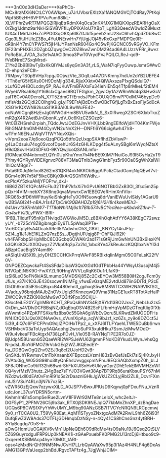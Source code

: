 =*=3nC0d3dH3aDer==*XePhCb-MCx8rzMXi6NCtLCY0AWkpw_u7JrUVbsrEXlzXa1fANQMGVCjTOdRay7PtKqiWpf5B9zHH6VFfPVuPum98lkL-XLVFPhrZwRT7MPQG2lRjiqEtrRdmX4qOca3nKXfJXG1MQKXipzREARHgOaX0rZkg1Jdmz9arNkHSiSVBVFflLyDPiXA1oU7XBpT_LgX83QeecW0wIdZ8MuxtlUX4cTMn1JkHxZcPPO03qO8Xp6I8ZGJbf5peeb2mU2SxC6hvhQpdZ0b8wCCgo3L5tJHUIcZ3Bo_4YuUNErwHn7YjUgjJOj45vRxGxpFMDPQe0R-dR8ni4Y7mCYPWS7t5jH4IJYPanNsR604Gx4O5wPjKGCNC05vRGyVO_KFmDF23mPHXEL2DZgbQZqwgOvC20Z8kwZwnDM294ad6A4LUzzVFRr_9wvzPoRoBbLJVDA_3u3e1vAtACl3moa3PwT0VrydPVJPQlLCLReJ-qd9-fVeBNreE7SxqMrsd-Z1Ye2Eb9BlBwTyBxKkQIYMJs8yqGn3A3f_rLS_WaN7iqFyyOuwpJsmrGWwCtD-ehpn2eFCIh-7RMpvyTS0pBVHp7cpgJ0OjwzVte_3OqlLu4A7DNKmny7ndUn2oYB2UEFE4-TTh8efG5HSXs0OH9DoMjIg334LRjjeXXktv04QIWAxszaP1xgQSduIQ7-xLufGDwHBOLcdny5P_RAJKuVFmBFAXxFu34ieNiEh5q4Tfp8rMkeLf2tEM4RVyebVRsa68q1Y168cIxCgaes9BQTFGgkm_2gwIOy1AzWRmWd4q3kHw3cVzaIT6Cv0A0DensN_X7T5ZdmGTfErxdsJPbhGOUXjO8rwPP0xlM746bypDe9mflsVds2GCjdi2COlhghQ_gLyiF9EFrAjBdDrx5wOBcTGfjLgTxBxEsoFjySd0cAXSG1v1QXWN92ksaSI1KB3AI0L9wWuFE42-ocNuWICgnj8HzEvJg0WWGdHm8BVU5wlkN_S_Sx0IRwegXZSCr6XIxbTkoZmR2gX4R2AetBJnGbonK_ydV_Oc6KlzCZSOzz6-Wt0EIZHSreh2rpiah_TQdcJwtJOdEGJnvVHXjLbb9ngEElfoWjdHT04KmFWjeRihGNAhfmGMHM4CynVN2uNnX2H--DNFfi6Y66cigAwh47Ir8-wTFmN6ENuJWqlVTfWYNqvXQis-vlVpm2eoa7Jq6oeoQzqPCQo5ttfoQzUxqpSXAflhdZbVIswP-g4LaCdsuiu74og0SvcofDpehUr6S4zGHLKDpg4t5uALnySBgI6mWyqNZtsXH9dQ8xvrHbGSDFkG-9KYQwjlcoQSANLmfo-jROMeaiXM4nbmxELQYn0UpKhuYmn7h4NrBE9XiM7fNuiGeJ93l5GyHa2yT97Ymy4GYRynVlDEKgnvcP88VF3MaQTnIb3wgG1mbFyz5r90Oa0SgWhXslWI1hIQcMBgn7-Pxta6R0JqNefxoI8262mS1QKR4okNKKObBggAlPclizCtadOamjNgQEwf7vt-BGm4o9N7n5kF5lkcCBKyXlkArQSGhTKWdIv_-ecPlqAY5zkuAMjYFOPrw_dxJ-t6B62ZBTK1QPcMFcFlu32TfhP7kfxXi7hGPvU6NOTBbGZxB3Ol_3fsc5m25ppQxH4VIM-nebXY3K6nq0qvaMywrxCw1EBEGVeRHimXnfVIo-3RQ65xdfD6hWFttuyKeiShkgHeTy0OfN5uowq8drVanlEWuUvISkly1AGarU9w2BSAGI24f-_nBAJr1s42TpCrlK9QBAHDZp19j6H2H8r4kaeMEh3-64lJHv1397mVaW7-T1T8aWhi1Mj6s1t7BIb574vBCYec9ee-aKbdv8Ztkw-T-Ga4srFVJ3LyPWX_-I8RI-1P6B_TlldufF95nKjxTNvlqd3WGWoJM5D_z8BXhOqhAtfYY6A38KEgC72swzyUY_-b725cY8Z8gibmgblEy6TL5pWaq3lPTe-Vxr60CpIyRsA4Dca5ARelI5YAdwhcOh3_G8VL_KNYCy14nJFtg-SZI4_g1lJ1JhE1KLZnQ7nzESs_JDgtjhUPJqjg8P-OhFQJI92K-vh4FAFobpSiHipMlbC8D3Gcbq6OWAKr2ad171sGtRjUm6wNnUN3Bx6IexKf4b3QKr8CKJXX0QwyzZ2Vkp0fq2pZa2ld_1xbc8Ye4ZkReukczKQQIbxNVYI3dABzptCucBigSY4am6K-eASIqUhQ5XI9_jclyDHZ9CCHCkPrrqWArF85RBIxtqIinMgm05O0FeLsK22fV0V-GNPQEZCqwckaFt4SsSFdaDibaW3QoXtGd1GdTPbbHa44YWsyU3usojM4j5N1VOpEjN5K9O-FwXYZLfI0HngWVVLqRqK6Ou1rLfaK9-izSl6LeO5oFN6klASLmumoGMVDSKj85Zc2CxEYOw3M558B0iH2ogJFcm0yJfiJs_v37iK1CGJE430sxcwn1NlMFg_vfwsEvGzqME2vtdUd87iinGDiTd_P2cED5Oh9km35lFSisQBqxcB4480ehn3_gphxqS5w8M8WTCXWH2NA9VIKfSG_4Vadr_y96bnjqMAJbZnOVxUgIzR1KnneqwQ9Vma31NzGE1uxRT8TotXeHalPZWCC9vXZZK908cMw9w7Q3lf9Fpx35CKjU-K9ocfeiLE20YZgIrMBrKCHT_3PoQs8hNVS4RjXRYld13BO2JxvZ_NebLIu2zs5OkDm_s4VDlvDCFBBsjN7_dOqEbqOSV4B2ScFLfbmHqVpMDzGTegKlig0fXbaWwmtlc4PZpKFFSKkufIz8bs0c55GlrA6giWbEvQcru5LKRwdZMUODDFHsNf4ICtQ00JQs0XONAw0vs_xVunlXipAp_acjWl9bJzf_kz6Zs_zy9o8DZCct5J5i39_4lQ7c6FtFCFPmG9djIZPOIHxTPp2_o_xXFJ6ITLFYaehLTWE5DuBbSrwnVSHMxcV03aToUyp5AQAqohgi2wcoSuPX5xuIdHku7SsmJziMwMOdO-W9u4vkeaFFBcAtgxN738LpFDvH_Vle05B-RAYNqTIPE2R7o0JZ-BjUdpN58UnsnG52QaeWRI2WPSJeWU62IgmmPNoKD8YkudLWynJvhsQgN-pdsLJ5oYdFMOZ9rVckGEq2WZJKQEedEY-ha_DDBQwOgQZhv9ZEJ3q8cI2UJoHD2vB-GnSXdJhYRwmsvCtnTbXnaanbXFBpccsLVzmH83zBvQefJsEkI7sISj4KtJxyHZVAtu0ig_W05GG98ho3ltyQnEhsUvvggxpmNPmJ8EQiSAQbXxmpZ0h_bLJSF8JONheCo9tiR32hi68wdrShFkXfJlSnHv6UklyaOprZDhE1ekElMVMHZoWf0Q4yvfMzlV3hutz_2i4gBaz7sTYJO3VGwt38Ap7BT9Rq86uraKbsuPSY67hMNZdzwLdl0dEAt0vFmRl91d5s2rDaaznlGHkJgWkUZ2CLyjRbl2ZL8_DcvrFXmmtJSrVSuY4RLn3jN7k7xz5L-vZWR5OzEjQxw7ozywxXiLD_A0JSP7vBwxJPIUsD9Kqywj0pFDxuFNu_VznRudcJonL37uvYDR5N5ortm-KwhmlrhB1s5ompSelRue2LvnV1IF9Wr92MTe8nLeIoX_whc2eltJr-DGF5yP1_2PFNV26C5j9b3ak_RTX0jSDK9NEJqlQ77kbMnZhnXP_dzBhgDaeUGQs6P8CWSfXFyYhWvUMY_M9bg90ANzGSB7ITVCYcNRQN9LRCpcmwj9y0_rrTCCA0U2_T59VyR0Eat_AqM11STyyoZNxtgcAdM7A2RwiL9hh6Z6i93fDufqEwZ3W9Ads37OTFLjGDHmqbDzNSy-n-4Qy41CS8hCnsGnz4ytBRH-8YlyBcgdg7ObS-5-aOwGHqmUuOGAjKV6vMn1iJpNeQEh6O9dRdMe4tsO9aNu19J6Qsq2GtSLV5Z69GuyrxdgulFRP9Up0kNEAK1i-zGAePxuebFK0PMG2U13rdDj6Htbuo9c9-OxqeretXSBMAcp4hyeT0MGt_tARt-opsx4zMxdNrQh19NM5NwJCvHI7LLrbQyAWaXw95p3i1Az4H4NLF4g6DxAsAMG13GFtVaUeqp2bhBdJRgvcTAFfz4g_7JgjWnjJCIM=